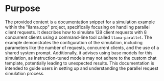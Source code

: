 # Purpose
The provided content is a documentation snippet for a simulation example within the "llama.cpp" project, specifically focusing on handling parallel client requests. It describes how to simulate 128 client requests with 8 concurrent clients using a command-line tool called `llama-parallel`. The example demonstrates the configuration of the simulation, including parameters like the number of requests, concurrent clients, and the use of a shared system prompt. Additionally, it advises using base models for this simulation, as instruction-tuned models may not adhere to the custom chat template, potentially leading to unexpected results. This documentation is intended to guide users in setting up and understanding the parallel request simulation process.
